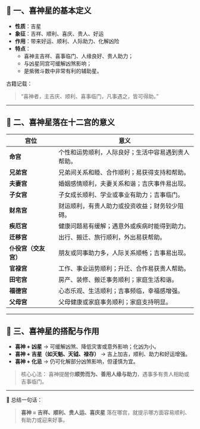 ## 🎉 一、喜神星的基本定义

- **性质**：吉星
- **象征**：吉祥、顺利、喜庆、贵人、好运
- **作用**：带来好运、顺利、人际助力、化解凶险
- **特点**：
  - 喜神主吉祥、喜事临门、人缘良好、贵人助力；
  - 与凶星同宫可缓解凶煞影响；
  - 是紫微斗数中非常有利的辅助星。

古籍记载：

> “喜神者，主吉庆、顺利、喜事临门，凡事遇之，皆可得助。”

------

## 🧩 二、喜神星落在十二宫的意义

| 宫位                 | 意义                                               |
| -------------------- | -------------------------------------------------- |
| **命宫**             | 个性和运势顺利，人际良好；生活中容易遇到贵人帮助。 |
| **兄弟宫**           | 兄弟间关系和睦、合作顺利；易获得支持和帮助。       |
| **夫妻宫**           | 婚姻感情顺利，夫妻关系和谐；吉庆事件易出现。       |
| **子女宫**           | 子女成长顺利、学业或事业有助力；吉事临门。         |
| **财帛宫**           | 财运顺利，有贵人助力或投资收益；财务较少阻碍。     |
| **疾厄宫**           | 健康问题易有缓解；遇意外或疾病时能得到助力。       |
| **迁移宫**           | 出行、搬迁、旅行顺利，外出易获帮助。               |
| **仆役宫（交友宫）** | 朋友或同事助力多，人际关系顺畅；吉事易出现。       |
| **官禄宫**           | 工作、事业运势顺利；升迁、合作易获贵人帮助。       |
| **田宅宫**           | 房产、装修、搬迁事务顺利；家庭生活和谐。           |
| **福德宫**           | 心态乐观、生活顺利；吉事频临，幸福感增强。         |
| **父母宫**           | 父母健康或家庭事务顺利；家庭支持明显。             |

------

## 🔮 三、喜神星的搭配与作用

- **喜神 + 凶星** → 可缓解凶煞、降低灾害或意外影响；化凶为小。
- **喜神 + 吉星（如天魁、天钺、禄存）** → 吉上加吉，顺利、助力和好运增强。
- **喜神 + 化忌** → 仍可化解部分凶煞影响，但谨慎为宜。

> 核心心法：
>  喜神提醒你**顺势而为、善用人缘与助力**，遇事多有贵人相助或吉事临门。

------

📘 总结一句话：

> **喜神 = 吉祥、顺利、贵人运、喜庆星**
>  落在哪宫，就提示哪方面容易顺利、有助力或迎来好事。